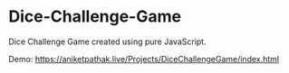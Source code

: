 # Dice-Challenge-Game
Dice Challenge Game created using pure JavaScript.

Demo: https://aniketpathak.live/Projects/DiceChallengeGame/index.html
